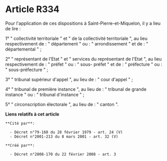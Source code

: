 # Article R334

Pour l'application de ces dispositions à Saint-Pierre-et-Miquelon, il y a lieu de lire : 

1° " collectivité territoriale " et " de la collectivité territoriale ", au lieu respectivement de : " département " ou : "
arrondissement " et de : " départemental " ; 

2° " représentant de l'Etat " et " services du représentant de l'Etat ", au lieu respectivement de : " préfet " ou : " sous-
préfet " et de : " préfecture " ou : " sous-préfecture " ; 

3° " tribunal supérieur d'appel ", au lieu de : " cour d'appel " ; 

4° " tribunal de première instance ", au lieu de : " tribunal de grande instance " ou : " tribunal d'instance " ; 

5° " circonscription électorale ", au lieu de : " canton ".

**Liens relatifs à cet article**

	**Cité par**:

	  - Décret n°79-160 du 28 février 1979 - art. 24 (V)
	  - Décret n°2001-213 du 8 mars 2001 - art. 32 (V)

	**Créé par**:

	  - Décret n°2008-170 du 22 février 2008 - art. 3
